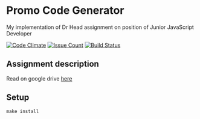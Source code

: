 # Promo Code Generator
My implementation of Dr Head assignment on position of Junior JavaScript Developer

[![Code Climate](https://codeclimate.com/github/maximtop/dr-head-test-assignment/badges/gpa.svg)](https://codeclimate.com/github/maximtop/dr-head-test-assignment)
[![Issue Count](https://codeclimate.com/github/maximtop/dr-head-test-assignment/badges/issue_count.svg)](https://codeclimate.com/github/maximtop/dr-head-test-assignment)
[![Build Status](https://travis-ci.org/maximtop/dr-head-test-assignment.svg?branch=master)](https://travis-ci.org/maximtop/dr-head-test-assignment)

## Assignment description
Read on google drive [here](https://docs.google.com/document/d/1zgLUBg15dfQ-6Ld48ZmCEe0TALpGqvtYGA5fyy5QC18/edit?usp=sharing)

## Setup

```
make install
```
